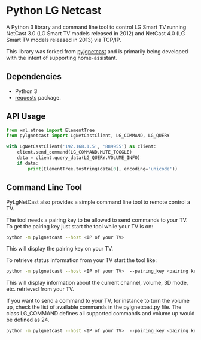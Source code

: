 # Python LG Netcast

A Python 3 library and command line tool to control LG Smart TV running NetCast 3.0 (LG Smart TV models released in 2012) and NetCast 4.0 (LG Smart TV models released in 2013) via TCP/IP.

This library was forked from [pylgnetcast](https://github.com/wokar/pylgnetcast) and is primarily being developed with the intent of supporting home-assistant.

## Dependencies

 * Python 3
 * [requests](https://pypi.python.org/pypi/requests) package.

## API Usage

```python
from xml.etree import ElementTree
from pylgnetcast import LgNetCastClient, LG_COMMAND, LG_QUERY

with LgNetCastClient('192.168.1.5', '889955') as client:
    client.send_command(LG_COMMAND.MUTE_TOGGLE)
    data = client.query_data(LG_QUERY.VOLUME_INFO)
    if data:
        print(ElementTree.tostring(data[0], encoding='unicode'))
```

## Command Line Tool
PyLgNetCast also provides a simple command line tool to remote control a TV.

The tool needs a pairing key to be allowed to send commands to your TV.
To get the pairing key just start the tool while your TV is on:
```sh
python -m pylgnetcast --host <IP of your TV>
```
This will display the pairing key on your TV.

To retrieve status information from your TV start the tool like:
```sh
python -m pylgnetcast --host <IP of your TV>  --pairing_key <pairing key of your TV>
```
This will display information about the current channel, volume, 3D mode, etc. retrieved from your TV.

If you want to send a command to your TV, for instance to turn the volume up, check the list of available commands in the pylgnetcast.py file.
The class LG_COMMAND defines all supported commands and volume up would be defined as 24.
```sh
python -m pylgnetcast --host <IP of your TV>  --pairing_key <pairing key of your TV> --command 24
```


